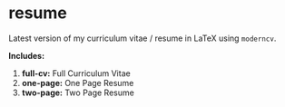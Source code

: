 # resume

Latest version of my curriculum vitae / resume in LaTeX using `moderncv`.

**Includes:**

1. **full-cv:** Full Curriculum Vitae
2. **one-page:** One Page Resume
3. **two-page:** Two Page Resume
